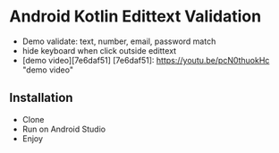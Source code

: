 # Android Kotlin Edittext Validation

- Demo validate: text, number, email, password match
- hide keyboard when click outside edittext
- [demo video][7e6daf51]
  [7e6daf51]: https://youtu.be/pcN0thuokHc "demo video"

## Installation
- Clone
- Run on Android Studio
- Enjoy
